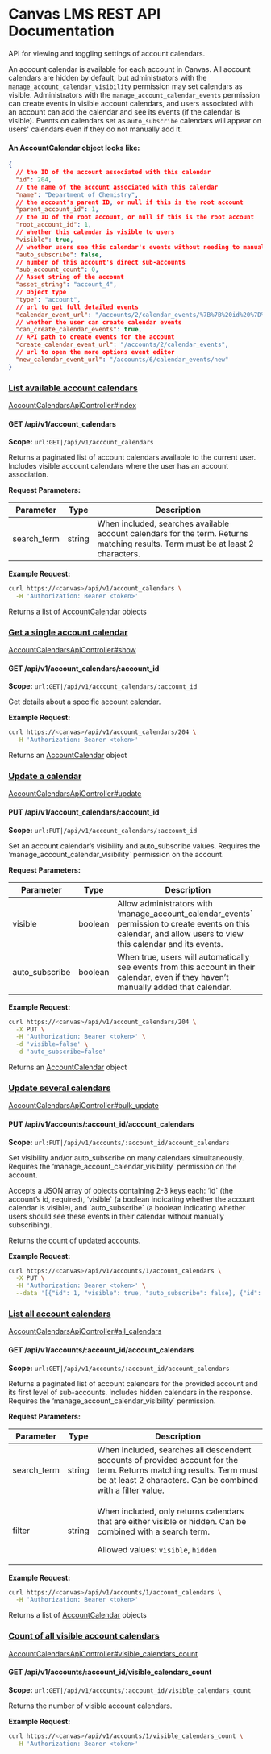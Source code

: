 # Canvas LMS REST API Documentation

API for viewing and toggling settings of account calendars.

An account calendar is available for each account in Canvas. All account calendars are hidden by default, but administrators with the `manage_account_calendar_visibility` permission may set calendars as visible. Administrators with the `manage_account_calendar_events` permission can create events in visible account calendars, and users associated with an account can add the calendar and see its events (if the calendar is visible). Events on calendars set as `auto_subscribe` calendars will appear on users' calendars even if they do not manually add it.

#### An AccountCalendar object looks like:

```json
{
  // the ID of the account associated with this calendar
  "id": 204,
  // the name of the account associated with this calendar
  "name": "Department of Chemistry",
  // the account's parent ID, or null if this is the root account
  "parent_account_id": 1,
  // the ID of the root account, or null if this is the root account
  "root_account_id": 1,
  // whether this calendar is visible to users
  "visible": true,
  // whether users see this calendar's events without needing to manually add it
  "auto_subscribe": false,
  // number of this account's direct sub-accounts
  "sub_account_count": 0,
  // Asset string of the account
  "asset_string": "account_4",
  // Object type
  "type": "account",
  // url to get full detailed events
  "calendar_event_url": "/accounts/2/calendar_events/%7B%7B%20id%20%7D%7D",
  // whether the user can create calendar events
  "can_create_calendar_events": true,
  // API path to create events for the account
  "create_calendar_event_url": "/accounts/2/calendar_events",
  // url to open the more options event editor
  "new_calendar_event_url": "/accounts/6/calendar_events/new"
}
```

### [List available account calendars](#list-available-account-calendars) <a name="list-available-account-calendars"></a>



[AccountCalendarsApiController#index](https://github.com/instructure/canvas-lms/blob/master/app/controllers/account\_calendars\_api\_controller.rb)

#### GET /api/v1/account\_calendars

**Scope:** `url:GET|/api/v1/account_calendars`

Returns a paginated list of account calendars available to the current user. Includes visible account calendars where the user has an account association.

**Request Parameters:**

| Parameter    | Type   | Description                                                                                                                     |
| ------------ | ------ | ------------------------------------------------------------------------------------------------------------------------------- |
| search\_term | string | When included, searches available account calendars for the term. Returns matching results. Term must be at least 2 characters. |

**Example Request:**



```bash
curl https://<canvas>/api/v1/account_calendars \
  -H 'Authorization: Bearer <token>'
```

Returns a list of [AccountCalendar](about:blank/account\_calendars.html#AccountCalendar) objects

### [Get a single account calendar](#get-a-single-account-calendar) <a name="get-a-single-account-calendar"></a>

[AccountCalendarsApiController#show](https://github.com/instructure/canvas-lms/blob/master/app/controllers/account\_calendars\_api\_controller.rb)

#### GET /api/v1/account\_calendars/:account\_id

**Scope:** `url:GET|/api/v1/account_calendars/:account_id`

Get details about a specific account calendar.

**Example Request:**



```bash
curl https://<canvas>/api/v1/account_calendars/204 \
  -H 'Authorization: Bearer <token>'
```

Returns an [AccountCalendar](about:blank/account\_calendars.html#AccountCalendar) object

### [Update a calendar](#update-a-calendar) <a name="update-a-calendar"></a>

[AccountCalendarsApiController#update](https://github.com/instructure/canvas-lms/blob/master/app/controllers/account\_calendars\_api\_controller.rb)

#### PUT /api/v1/account\_calendars/:account\_id

**Scope:** `url:PUT|/api/v1/account_calendars/:account_id`

Set an account calendar’s visibility and auto\_subscribe values. Requires the ‘manage\_account\_calendar\_visibility\` permission on the account.

**Request Parameters:**

| Parameter       | Type    | Description                                                                                                                                                        |
| --------------- | ------- | ------------------------------------------------------------------------------------------------------------------------------------------------------------------ |
| visible         | boolean | Allow administrators with ‘manage\_account\_calendar\_events\` permission to create events on this calendar, and allow users to view this calendar and its events. |
| auto\_subscribe | boolean | When true, users will automatically see events from this account in their calendar, even if they haven’t manually added that calendar.                             |

**Example Request:**



```bash
curl https://<canvas>/api/v1/account_calendars/204 \
  -X PUT \
  -H 'Authorization: Bearer <token>' \
  -d 'visible=false' \
  -d 'auto_subscribe=false'
```

Returns an [AccountCalendar](about:blank/account\_calendars.html#AccountCalendar) object

### [Update several calendars](#update-several-calendars) <a name="update-several-calendars"></a>

[AccountCalendarsApiController#bulk\_update](https://github.com/instructure/canvas-lms/blob/master/app/controllers/account\_calendars\_api\_controller.rb)

#### PUT /api/v1/accounts/:account\_id/account\_calendars

**Scope:** `url:PUT|/api/v1/accounts/:account_id/account_calendars`

Set visibility and/or auto\_subscribe on many calendars simultaneously. Requires the ‘manage\_account\_calendar\_visibility\` permission on the account.

Accepts a JSON array of objects containing 2-3 keys each: ‘id\` (the account’s id, required), ‘visible\` (a boolean indicating whether the account calendar is visible), and \`auto\_subscribe\` (a boolean indicating whether users should see these events in their calendar without manually subscribing).

Returns the count of updated accounts.

**Example Request:**



```bash
curl https://<canvas>/api/v1/accounts/1/account_calendars \
  -X PUT \
  -H 'Authorization: Bearer <token>' \
  --data '[{"id": 1, "visible": true, "auto_subscribe": false}, {"id": 13, "visible": false, "auto_subscribe": true}]'
```

### [List all account calendars](#list-all-account-calendars) <a name="list-all-account-calendars"></a>

[AccountCalendarsApiController#all\_calendars](https://github.com/instructure/canvas-lms/blob/master/app/controllers/account\_calendars\_api\_controller.rb)

#### GET /api/v1/accounts/:account\_id/account\_calendars

**Scope:** `url:GET|/api/v1/accounts/:account_id/account_calendars`

Returns a paginated list of account calendars for the provided account and its first level of sub-accounts. Includes hidden calendars in the response. Requires the ‘manage\_account\_calendar\_visibility\` permission.

**Request Parameters:**

| Parameter    | Type   | Description                                                                                                                                                                          |
| ------------ | ------ | ------------------------------------------------------------------------------------------------------------------------------------------------------------------------------------ |
| search\_term | string | When included, searches all descendent accounts of provided account for the term. Returns matching results. Term must be at least 2 characters. Can be combined with a filter value. |
| filter       | string | <p>When included, only returns calendars that are either visible or hidden. Can be combined with a search term.</p><p>Allowed values: <code>visible</code>, <code>hidden</code></p>  |

**Example Request:**



```bash
curl https://<canvas>/api/v1/accounts/1/account_calendars \
  -H 'Authorization: Bearer <token>'
```

Returns a list of [AccountCalendar](about:blank/account\_calendars.html#AccountCalendar) objects

### [Count of all visible account calendars](#count-of-all-visible-account-calendars) <a name="count-of-all-visible-account-calendars"></a>

[AccountCalendarsApiController#visible\_calendars\_count](https://github.com/instructure/canvas-lms/blob/master/app/controllers/account\_calendars\_api\_controller.rb)

#### GET /api/v1/accounts/:account\_id/visible\_calendars\_count

**Scope:** `url:GET|/api/v1/accounts/:account_id/visible_calendars_count`

Returns the number of visible account calendars.

**Example Request:**



```bash
curl https://<canvas>/api/v1/accounts/1/visible_calendars_count \
  -H 'Authorization: Bearer <token>'
```
